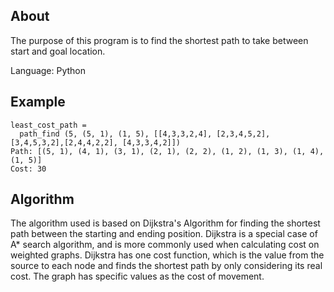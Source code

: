 ## About
The purpose of this program is to find the shortest path to take between start and goal location. 

Language: Python

## Example 
  ```
  least_cost_path =
    path_find (5, (5, 1), (1, 5), [[4,3,3,2,4], [2,3,4,5,2], [3,4,5,3,2],[2,4,4,2,2], [4,3,3,4,2]])
  Path: [(5, 1), (4, 1), (3, 1), (2, 1), (2, 2), (1, 2), (1, 3), (1, 4), (1, 5)]
  Cost: 30
  ```
## Algorithm
The algorithm used is based on Dijkstra's Algorithm for finding the shortest path between the starting and ending position. Dijkstra is a special case of A* search algorithm, and is more commonly used when calculating cost on weighted graphs. Dijkstra has one cost function, which is the value from the source to each node and finds the shortest path by only considering its real cost. The graph has specific values as the cost of movement.

